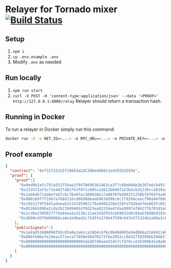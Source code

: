 # Relayer for Tornado mixer [![Build Status](https://travis-ci.org/peppersec/tornado-mixer-relayer.svg?branch=master)](https://travis-ci.org/peppersec/tornado-mixer-relayer)

## Setup
1. `npm i`
2. `cp .env.example .env`
3. Modify `.env` as needed

## Run locally
1. `npm run start`
2. `curl -X POST -H 'content-type:application/json' --data '<PROOF>' http://127.0.0.1:8000/relay`
Relayer should return a transaction hash.

## Running in Docker

To run a relayer in Docker simply run this command: 

```sh
docker run -d -e NET_ID=<...> -e RPC_URL=<...> -e PRIVATE_KEY=<...> -e ETH_MIXER_ADDRESS=<...> -e DAI_MIXER_ADDRESS=<...> peppersec/tornado-mixer-relayer
```

## Proof example
```json
{
  "contract": "0xf15f151CEf196E4a2dC28De496811e435552E93e",
  "proof": {
    "proof":[
      "0x0ed9b1afc791a551f5baa2f84786963b1463ca3f7c68eb0de3b267e6cb491f05",
      "0x1335f2af3c71e442fd82f63f8f1c605ca2612b8d0fa22b4cbd1239cca839aa3d",
      "0x1abb4b71da0efa67cbc76a97ac360826b17a88f07bd89151258bf076474a4804",
      "0x000189f7f1067a768d116cd86980eae6963dd9bc6c1f8204ceacf90a94f60d81",
      "0x15b11f9f5441adeea61534105902170a409b228e159fe7428abf6e863fc05273",
      "0x0526b509ba2cda2b21b09401d70d23ea0225be4fdaa9097af842ff6783d1e0f4",
      "0x2cd9a2305827f7da64aa1a3136c11ae1d3d7b3cb69832d8c04ab39d8b9393cda",
      "0x2090cd3f9d09d66ca4e1e9bed2c72d5fa174b47599cb47e572324b1a98a3cb7a"
    ],
    "publicSignals":[
      "0x1e8a85160889dfb5c03a8e2a6cca18b4c476c0b486003e9ed666a33e04114658",
      "0x00bfb0befe19eac571ecaf7858e50d70273fbe2952cc8431f59399bb28665796",
      "0x00000000000000000000000003ebd0748aa4d1457cf479cce56309641e0a98f5",
      "0x0000000000000000000000000000000000000000000000000000000000000000"
    ]
  }
}
```
